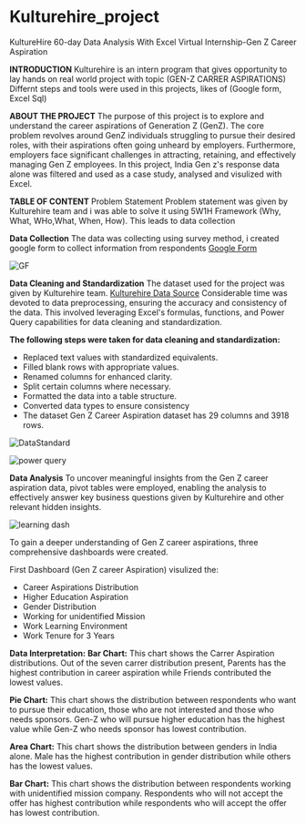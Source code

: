 # Kulturehire_project
KultureHire 60-day Data Analysis With Excel Virtual Internship-Gen Z Career Aspiration

**INTRODUCTION**
Kulturehire is an intern program that gives opportunity to lay hands on real world project with topic (GEN-Z CARRER ASPIRATIONS)
Differnt steps and tools were used in this projects, likes of (Google form, Excel Sql)

**ABOUT THE PROJECT**
The purpose of this project is to explore and understand the career aspirations of Generation Z (GenZ). The core problem revolves around GenZ individuals struggling to pursue their desired roles, with their aspirations often going unheard by employers. Furthermore, employers face significant challenges in attracting, retaining, and effectively managing Gen Z employees. In this project, India Gen z's response data alone was filtered and used as a case study, analysed and visulized with Excel.

**TABLE OF CONTENT**
Problem Statement
Problem statement was given by Kulturehire team and i was able to solve it using 5W1H Framework (Why, What, WHo,What, When, How). This leads to data collection

**Data Collection**
The data was collecting using survey method, i created google form to collect information from respondents 
[Google Form](https://docs.google.com/forms/d/e/1FAIpQLSe9lwmeb9ngTaghNP90fdZuYha5uHbs29gDKJvCyWpF5LkxWA/viewform?usp=sf_link)

![GF](https://github.com/user-attachments/assets/d0fe941b-4112-445e-b67b-e79bd3f59adb)



**Data Cleaning and Standardization**
The dataset used for the project was given by Kulturehire team. 
[Kulturehire Data Source](https://docs.google.com/spreadsheets/d/1QrGs3rT9RwmBP46hZgfVvScUFPWN3wMCFWiRRmWY3cE/edit?usp=sharing) 
Considerable time was devoted to data preprocessing, ensuring the accuracy and consistency of the data. This involved leveraging Excel's formulas, functions, and Power Query capabilities for data cleaning and standardization.

**The following steps were taken for data cleaning and standardization:**

+ Replaced text values with standardized equivalents.
+ Filled blank rows with appropriate values.
+ Renamed columns for enhanced clarity.
+ Split certain columns where necessary.
+ Formatted the data into a table structure.
+ Converted data types to ensure consistency
+ The dataset Gen Z Career Aspiration dataset has 29 columns and 3918 rows.

![DataStandard](https://github.com/user-attachments/assets/8dd1a2a6-3ba1-4d48-834a-23b792cceeb9)

![power query](https://github.com/user-attachments/assets/9586f708-2ea1-4dfa-80e4-f7bf344eef5b)


**Data Analysis**
To uncover meaningful insights from the Gen Z career aspiration data, pivot tables were employed, enabling the analysis to effectively answer key business questions given by Kulturehire and other relevant hidden insights.

![learning dash](https://github.com/user-attachments/assets/7ba377d8-d4d1-4d05-812c-b2d29dec102f)

To gain a deeper understanding of Gen Z career aspirations, three comprehensive dashboards were created.

First Dashboard (Gen Z career Aspiration) visulized the:
+ Career Aspirations Distribution
+ Higher Education Aspiration
+ Gender Distribution
+ Working for unidentified Mission
+ Work Learning Environment
+ Work Tenure for 3 Years

**Data Interpretation:**
**Bar Chart:** This chart shows the Carrer Aspiration distributions. Out of the seven carrer distribution present, Parents has the highest contribution in career aspiration while Friends contributed the lowest values.

**Pie Chart:** This chart shows the distribution between respondents who want to pursue their education, those who are not interested and those who needs sponsors. Gen-Z who will pursue higher education has the highest value while Gen-Z who needs sponsor has lowest contribution.

**Area Chart:** This chart shows the distribution between genders in India alone. Male has the highest contribution in gender distribution while others has the lowest values.

**Bar Chart:**  This chart shows the distribution between respondents working with unidentified mission company. Respondents who will not accept the offer has highest contribution while respondents who will accept the offer has lowest contribution.


